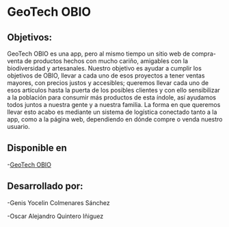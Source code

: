 # GeoTech OBIO

## Objetivos:

GeoTech OBIO es una app, pero al mismo tiempo un sitio web de compra-venta de productos hechos con mucho cariño, amigables con la biodiversidad y artesanales. Nuestro objetivo es ayudar a cumplir los objetivos de OBIO, llevar a cada uno de esos proyectos a tener ventas mayores, con precios justos y accesibles; queremos llevar cada uno de esos artículos hasta la puerta de los posibles clientes y con ello sensibilizar a la población para consumir más productos de esta índole, así ayudamos todos juntos a nuestra gente y a nuestra familia. La forma en que queremos llevar esto acabo es mediante un sistema de logística conectado tanto a la app, como a la página web, dependiendo en dónde compre o venda nuestro usuario.

## Disponible en 

-[GeoTech OBIO](https://geotechobio.herokuapp.com)

## Desarrollado por:


-Genis Yocelin Colmenares Sánchez

-Oscar Alejandro Quintero Iñiguez
